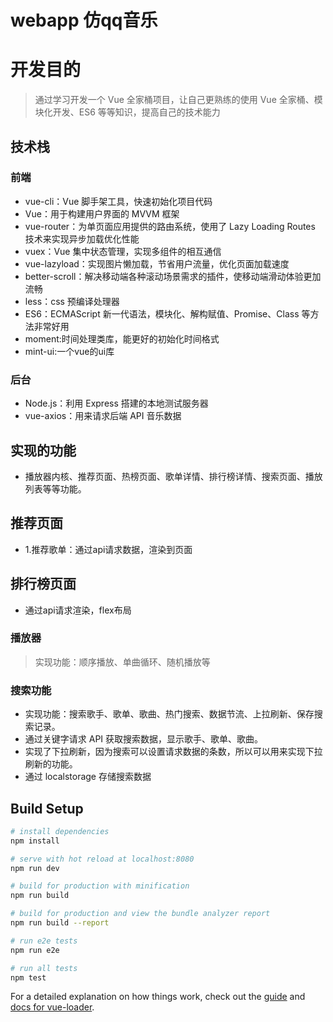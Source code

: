 # webapp 仿qq音乐

# 开发目的  
>通过学习开发一个 Vue 全家桶项目，让自己更熟练的使用 Vue 全家桶、模块化开发、ES6 等等知识，提高自己的技术能力

## 技术栈

### 前端
* vue-cli：Vue 脚手架工具，快速初始化项目代码
* Vue：用于构建用户界面的 MVVM 框架
* vue-router：为单页面应用提供的路由系统，使用了 Lazy Loading Routes 技术来实现异步加载优化性能
* vuex：Vue 集中状态管理，实现多组件的相互通信
* vue-lazyload：实现图片懒加载，节省用户流量，优化页面加载速度
* better-scroll：解决移动端各种滚动场景需求的插件，使移动端滑动体验更加流畅
* less：css 预编译处理器
* ES6：ECMAScript 新一代语法，模块化、解构赋值、Promise、Class 等方法非常好用
* moment:时间处理类库，能更好的初始化时间格式
* mint-ui:一个vue的ui库

### 后台
* Node.js：利用 Express 搭建的本地测试服务器
* vue-axios：用来请求后端 API 音乐数据

## 实现的功能
* 播放器内核、推荐页面、热榜页面、歌单详情、排行榜详情、搜索页面、播放列表等等功能。
## 推荐页面
* 1.推荐歌单：通过api请求数据，渲染到页面
## 排行榜页面
* 通过api请求渲染，flex布局
### 播放器
>实现功能：顺序播放、单曲循环、随机播放等
### 搜索功能
* 实现功能：搜索歌手、歌单、歌曲、热门搜索、数据节流、上拉刷新、保存搜索记录。
* 通过关键字请求 API 获取搜索数据，显示歌手、歌单、歌曲。
* 实现了下拉刷新，因为搜索可以设置请求数据的条数，所以可以用来实现下拉刷新的功能。
* 通过 localstorage 存储搜索数据
## Build Setup

``` bash
# install dependencies
npm install

# serve with hot reload at localhost:8080
npm run dev

# build for production with minification
npm run build

# build for production and view the bundle analyzer report
npm run build --report

# run e2e tests
npm run e2e

# run all tests
npm test
```

For a detailed explanation on how things work, check out the [guide](http://vuejs-templates.github.io/webpack/) and [docs for vue-loader](http://vuejs.github.io/vue-loader).



